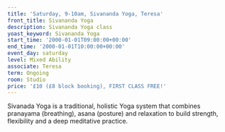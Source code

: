 ```yaml
---
title: 'Saturday, 9-10am, Sivananda Yoga, Teresa'
front_title: Sivananda Yoga
description: Sivananda Yoga class
yoast_keyword: Sivananda Yoga
start_time: '2000-01-01T09:00:00+00:00'
end_time: '2000-01-01T10:00:00+00:00'
event_day: saturday
level: Mixed Ability
associate: Teresa
term: Ongoing
room: Studio
price: '£10 (£8 block booking), FIRST CLASS FREE!'
---
```


Sivanada Yoga is a traditional, holistic Yoga system that combines pranayama (breathing), asana (posture) and relaxation to build strength, flexibility and a deep meditative practice.
